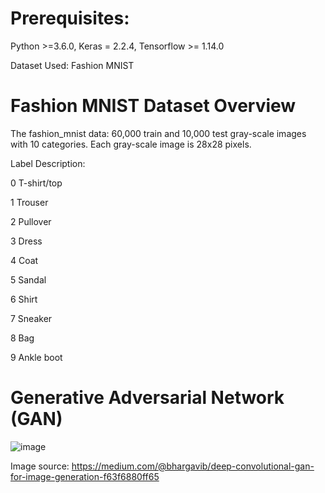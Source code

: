 # Prerequisites:

Python >=3.6.0, Keras = 2.2.4, Tensorflow >= 1.14.0

Dataset Used: Fashion MNIST


# Fashion MNIST Dataset Overview

The fashion_mnist data: 60,000 train and 10,000 test gray-scale images with 10 categories. Each gray-scale image is 28x28 pixels.

Label Description:

0 T-shirt/top

1 Trouser

2 Pullover

3 Dress

4 Coat

5 Sandal

6 Shirt

7 Sneaker

8 Bag

9 Ankle boot


# Generative Adversarial Network (GAN)

![image](https://github.com/ulya-sabeel/GAN-for-image-data-generation/assets/78443098/71600553-7943-46f6-aff3-6243b735d74d)

Image source: https://medium.com/@bhargavib/deep-convolutional-gan-for-image-generation-f63f6880ff65

